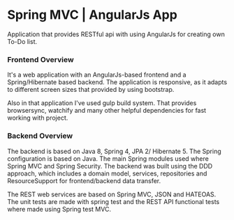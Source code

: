 
# Spring MVC | AngularJs App #

Application that provides RESTful api with using AngularJs for creating own To-Do list.
### Frontend Overview #
It's a web application with an AngularJs-based frontend and a Spring/Hibernate based backend. The application is responsive, as it adapts to different screen sizes that provided by using bootstrap.

Also in that application I've used gulp build system. That provides browsersync, watchify and many other helpful dependencies for fast working with project.

### Backend Overview #

The backend is based on Java 8, Spring 4, JPA 2/ Hibernate 5. 
The Spring configuration is based on Java. The main Spring modules used where Spring MVC and Spring Security. 
The backend was built using the DDD approach, which includes a domain model, services, repositories and ResourceSupport for frontend/backend data transfer.

The REST web services are based on Spring MVC, JSON and HATEOAS. The unit tests are made with spring test and the REST API functional tests where made using Spring test MVC.

